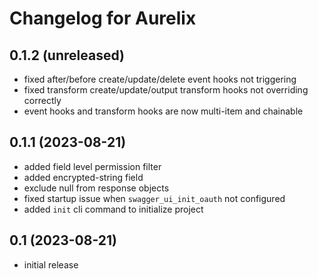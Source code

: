 # Changelog for Aurelix

## 0.1.2 (unreleased)


- fixed after/before create/update/delete event hooks not triggering
- fixed transform create/update/output transform hooks not overriding correctly
- event hooks and transform hooks are now multi-item and chainable


## 0.1.1 (2023-08-21)

- added field level permission filter
- added encrypted-string field
- exclude null from response objects
- fixed startup issue when `swagger_ui_init_oauth` not configured
- added `init` cli command to initialize project

## 0.1 (2023-08-21)

- initial release
